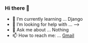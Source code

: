 ### Hi there 👋

<!-- - 🔭 I’m currently working on ...  -->
- 🌱 I’m currently learning ... Django
- 🤔 I’m looking for help with ... -->
- 💬 Ask me about ... Nothing
- 📫 How to reach me: ... [Gmail](mailto:pandeygaurav068@gmail.com)
